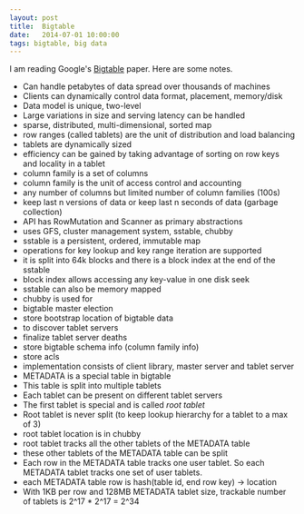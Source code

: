 ```yaml
---
layout: post
title:  Bigtable
date:   2014-07-01 10:00:00
tags: bigtable, big data
---
```


I am reading Google's [Bigtable][bigtable] paper. Here are some notes.

- Can handle petabytes of data spread over thousands of machines
- Clients can dynamically control data format, placement, memory/disk
- Data model is unique, two-level
- Large variations in size and serving latency can be handled
- sparse, distributed, multi-dimensional, sorted map
- row ranges (called tablets) are the unit of distribution and load balancing
- tablets are dynamically sized
- efficiency can be gained by taking advantage of sorting on row keys and
  locality in a tablet
- column family is a set of columns
- column family is the unit of access control and accounting
- any number of columns but limited number of column families (100s)
- keep last n versions of data or keep last n seconds of data (garbage
  collection)
- API has RowMutation and Scanner as primary abstractions
- uses GFS, cluster management system, sstable, chubby
 - sstable is a persistent, ordered, immutable map
  - operations for key lookup and key range iteration are supported
  - it is split into 64k blocks and there is a block index at the end of the
    sstable
  - block index allows accessing any key-value in one disk seek
  - sstable can also be memory mapped
 - chubby is used for
  - bigtable master election
  - store bootstrap location of bigtable data
  - to discover tablet servers
  - finalize tablet server deaths
  - store bigtable schema info (column family info)
  - store acls
- implementation consists of client library, master server and tablet server
- METADATA is a special table in bigtable
- This table is split into multiple tablets
- Each tablet can be present on different tablet servers
- The first tablet is special and is called *root tablet*
- Root tablet is never split (to keep lookup hierarchy for a tablet to
  a max of 3)
- root tablet location is in chubby
- root tablet tracks all the other tablets of the METADATA table
- these other tablets of the METADATA table can be split
- Each row in the METADATA table tracks one user tablet. So each
  METADATA tablet tracks one set of user tablets.
- each METADATA table row is hash(table id, end row key) -> location
- With 1KB per row and 128MB METADATA tablet size, trackable number of
  tablets is 2^17 * 2^17 = 2^34


[bigtable]: http://research.google.com/archive/bigtable-osdi06.pdf
